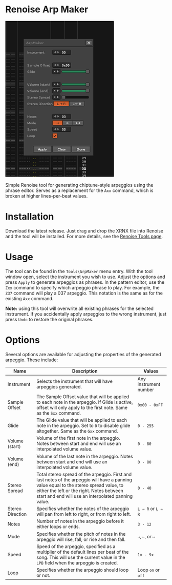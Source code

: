 # Renoise Arp Maker

![Options screen](Renoise_8xIrZ6impo.png)

Simple Renoise tool for generating chiptune-style arpeggios using the phrase editor. Serves as a replacement for the `Axx` command, which is broken at higher lines-per-beat values.

# Installation

Download the latest release. Just drag and drop the XRNX file into Renoise and the tool will be installed. For more details, see the [Renoise Tools page](https://www.renoise.com/tools).

# Usage

The tool can be found in the `Tools\ArpMaker` menu entry. With the tool window open, select the instrument you wish to use. Adjust the options and press `Apply` to generate arpeggios as phrases. In the pattern editor, use the `Zxx` command to specify which arpeggio phrase to play. For example, the `Z37` command will play a 037 arpeggio. This notation is the same as for the existing `Axx` command.

**Note:** using this tool will overwrite all existing phrases for the selected instrument. If you accidentally apply arpeggios to the wrong instrument, just press `Undo` to restore the original phrases.

# Options

Several options are available for adjusting the properties of the generated arpeggio. These include:

| Name | Description | Values |
| --- | --- | --- |
| Instrument | Selects the instrument that will have arpeggios generated. | Any instrument number |
| Sample Offset | The Sample Offset value that will be applied to each note in the arpeggio. If Glide is active, offset will only apply to the first note. Same as the `Sxx` command. | `0x00 - 0xFF` |
| Glide | The Glide value that will be applied to each note in the arpeggio. Set to `0` to disable glide altogether. Same as the `Gxx` command. | `0 - 255` |
| Volume (start) | Volume of the first note in the arpeggio. Notes between start and end will use an interpolated volume value. | `0 - 80` |
| Volume (end) | Volume of the last note in the arpeggio. Notes between start and end will use an interpolated volume value. | `0 - 80` |
| Stereo Spread | Total stereo spread of the arpeggio. First and last notes of the arpeggio will have a panning value equal to the stereo spread value, to either the left or the right. Notes between start and end will use an interpolated panning value. | `0 - 40` |
| Stereo Direction | Specifies whether the notes of the arpeggio will pan from left to right, or from right to left. | `L → R` or `L ← R` |
| Notes | Number of notes in the arpeggio before it either loops or ends. | `3 - 12` |
| Mode | Specifies whether the pitch of notes in the arpeggio will rise, fall, or rise and then fall. | `→`, `←`, or `⟷` |
| Speed | Speed of the arpeggio, specified as a multiplier of the default lines per beat of the song. This will use the current value in the `LPB` field when the arpeggio is created. | `1x - 9x` |
| Loop | Specifies whether the arpeggio should loop or not.  | Loop `on` or `off` |
